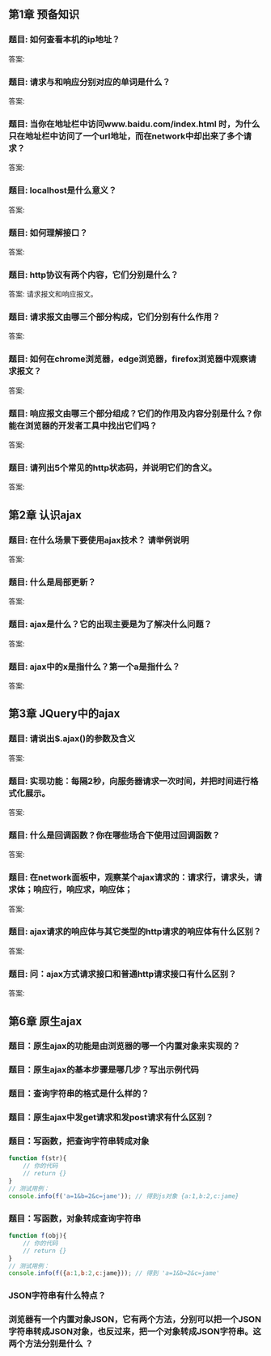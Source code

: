 ## 第1章 预备知识
### 题目: 如何查看本机的ip地址？
答案: 
### 题目: 请求与和响应分别对应的单词是什么？
答案: 
### 题目: 当你在地址栏中访问www.baidu.com/index.html 时，为什么只在地址栏中访问了一个url地址，而在network中却出来了多个请求？
答案: 
### 题目: localhost是什么意义？
答案: 
### 题目: 如何理解接口？
答案: 
### 题目: http协议有两个内容，它们分别是什么？
答案: 请求报文和响应报文。
### 题目: 请求报文由哪三个部分构成，它们分别有什么作用？
答案: 
### 题目: 如何在chrome浏览器，edge浏览器，firefox浏览器中观察请求报文？
答案: 
### 题目: 响应报文由哪三个部分组成？它们的作用及内容分别是什么？你能在浏览器的开发者工具中找出它们吗？
答案: 
### 题目: 请列出5个常见的http状态码，并说明它们的含义。
答案: 
## 第2章 认识ajax
### 题目: 在什么场景下要使用ajax技术？ 请举例说明
答案: 
### 题目: 什么是局部更新？
答案: 
### 题目: ajax是什么？它的出现主要是为了解决什么问题？
答案: 
### 题目: ajax中的x是指什么？第一个a是指什么？
答案: 

## 第3章 JQuery中的ajax
### 题目: 请说出$.ajax()的参数及含义
答案: 
### 题目: 实现功能：每隔2秒，向服务器请求一次时间，并把时间进行格式化展示。
答案: 
### 题目: 什么是回调函数？你在哪些场合下使用过回调函数？
答案: 
### 题目: 在network面板中，观察某个ajax请求的：请求行，请求头，请求体；响应行，响应求，响应体；
答案: 
### 题目: ajax请求的响应体与其它类型的http请求的响应体有什么区别？
答案: 
### 题目: 问：ajax方式请求接口和普通http请求接口有什么区别？

答案: 

## 第6章 原生ajax

### 题目：原生ajax的功能是由浏览器的哪一个内置对象来实现的？

### 题目：原生ajax的基本步骤是哪几步？写出示例代码

### 题目：查询字符串的格式是什么样的？

### 题目：原生ajax中发get请求和发post请求有什么区别？

### 题目：写函数，把查询字符串转成对象

```javascript
function f(str){
    // 你的代码
	// return {}    
}
// 测试用例：
console.info(f('a=1&b=2&c=jame')); // 得到js对象 {a:1,b:2,c:jame}
```

### 题目：写函数，对象转成查询字符串

```javascript
function f(obj){
    // 你的代码
	// return {}    
}
// 测试用例：
console.info(f({a:1,b:2,c:jame})); // 得到 'a=1&b=2&c=jame'
```



### JSON字符串有什么特点？

### 浏览器有一个内置对象JSON，它有两个方法，分别可以把一个JSON字符串转成JSON对象，也反过来，把一个对象转成JSON字符串。这两个方法分别是什么 ？

